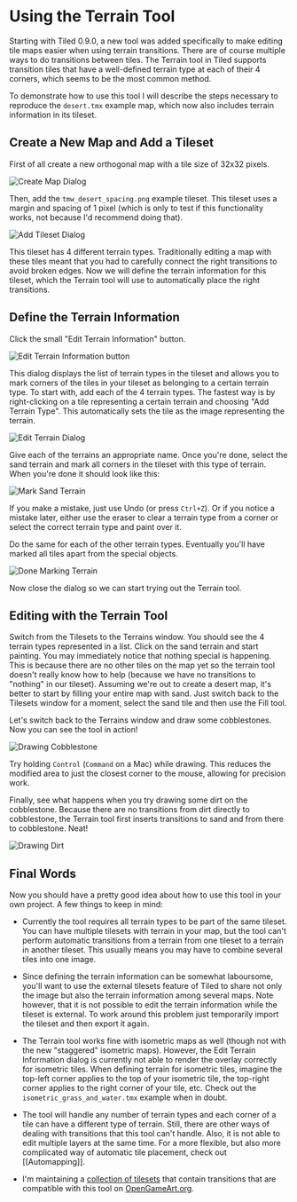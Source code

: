 # Using the Terrain Tool

Starting with Tiled 0.9.0, a new tool was added specifically to make editing tile maps easier when using terrain transitions. There are of course multiple ways to do transitions between tiles. The Terrain tool in Tiled supports transition tiles that have a well-defined terrain type at each of their 4 corners, which seems to be the most common method.

To demonstrate how to use this tool I will describe the steps necessary to reproduce the `desert.tmx` example map, which now also includes terrain information in its tileset.

## Create a New Map and Add a Tileset ##

First of all create a new orthogonal map with a tile size of 32x32 pixels.

  ![Create Map Dialog](images/terraintool/01-newmap.png)

Then, add the `tmw_desert_spacing.png` example tileset. This tileset uses a margin and spacing of 1 pixel (which is only to test if this functionality works, not because I'd recommend doing that).

  ![Add Tileset Dialog](images/terraintool/02-newtileset.png)

This tileset has 4 different terrain types. Traditionally editing a map with these tiles meant that you had to carefully connect the right transitions to avoid broken edges. Now we will define the terrain information for this tileset, which the Terrain tool will use to automatically place the right transitions.

## Define the Terrain Information ##

Click the small "Edit Terrain Information" button.

  ![Edit Terrain Information button](images/terraintool/03-editterrainbutton.png)

This dialog displays the list of terrain types in the tileset and allows you to mark corners of the tiles in your tileset as belonging to a certain terrain type. To start with, add each of the 4 terrain types. The fastest way is by right-clicking on a tile representing a certain terrain and choosing "Add Terrain Type". This automatically sets the tile as the image representing the terrain.

  ![Edit Terrain Dialog](images/terraintool/04-editterraindialog-add.png)

Give each of the terrains an appropriate name. Once you're done, select the sand terrain and mark all corners in the tileset with this type of terrain. When you're done it should look like this:

  ![Mark Sand Terrain](images/terraintool/05-editterraindialog-edit.png)

If you make a mistake, just use Undo (or press `Ctrl+Z`). Or if you notice a mistake later, either use the eraser to clear a terrain type from a corner or select the correct terrain type and paint over it.

Do the same for each of the other terrain types. Eventually you'll have marked all tiles apart from the special objects.

  ![Done Marking Terrain](images/terraintool/06-editterraindialog-done.png)

Now close the dialog so we can start trying out the Terrain tool.

## Editing with the Terrain Tool ##

Switch from the Tilesets to the Terrains window. You should see the 4 terrain types represented in a list. Click on the sand terrain and start painting. You may immediately notice that nothing special is happening. This is because there are no other tiles on the map yet so the terrain tool doesn't really know how to help (because we have no transitions to "nothing" in our tileset). Assuming we're out to create a desert map, it's better to start by filling your entire map with sand. Just switch back to the Tilesets window for a moment, select the sand tile and then use the Fill tool.

Let's switch back to the Terrains window and draw some cobblestones. Now you can see the tool in action!

  ![Drawing Cobblestone](images/terraintool/07-drawing-cobblestone.png)

Try holding `Control` (`Command` on a Mac) while drawing. This reduces the modified area to just the closest corner to the mouse, allowing for precision work.

Finally, see what happens when you try drawing some dirt on the cobblestone. Because there are no transitions from dirt directly to cobblestone, the Terrain tool first inserts transitions to sand and from there to cobblestone. Neat!

  ![Drawing Dirt](images/terraintool/08-drawing-dirt.png)

## Final Words ##

Now you should have a pretty good idea about how to use this tool in your own project. A few things to keep in mind:

* Currently the tool requires all terrain types to be part of the same tileset. You can have multiple tilesets with terrain in your map, but the tool can't perform automatic transitions from a terrain from one tileset to a terrain in another tileset. This usually means you may have to combine several tiles into one image.

* Since defining the terrain information can be somewhat laboursome, you'll want to use the external tilesets feature of Tiled to share not only the image but also the terrain information among several maps. Note however, that it is not possible to edit the terrain information while the tileset is external. To work around this problem just temporarily import the tileset and then export it again.

* The Terrain tool works fine with isometric maps as well (though not with the new "staggered" isometric maps). However, the Edit Terrain Information dialog is currently not able to render the overlay correctly for isometric tiles. When defining terrain for isometric tiles, imagine the top-left corner applies to the top of your isometric tile, the top-right corner applies to the right corner of your tile, etc. Check out the `isometric_grass_and_water.tmx` example when in doubt.

* The tool will handle any number of terrain types and each corner of a tile can have a different type of terrain. Still, there are other ways of dealing with transitions that this tool can't handle. Also, it is not able to edit multiple layers at the same time. For a more flexible, but also more complicated way of automatic tile placement, check out [[Automapping]].

* I'm maintaining a [collection of tilesets](http://opengameart.org/content/terrain-transitions) that contain transitions that are compatible with this tool on [OpenGameArt.org](http://opengameart.org/).
